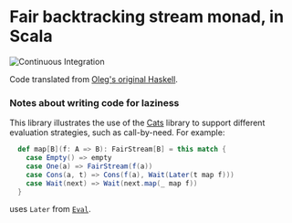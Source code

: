 # Fair backtracking stream monad, in Scala

![Continuous Integration](https://github.com/FranklinChen/scala-fair-stream/workflows/Continuous%20Integration/badge.svg)

Code translated from [Oleg's original Haskell](http://okmij.org/ftp/Computation/monads.html#fair-bt-stream).

### Notes about writing code for laziness

This library illustrates the use of the
[Cats](http://typelevel.org/cats/) library to support different
evaluation strategies, such as call-by-need. For example:

``` scala
  def map[B](f: A => B): FairStream[B] = this match {
    case Empty() => empty
    case One(a) => FairStream(f(a))
    case Cons(a, t) => Cons(f(a), Wait(Later(t map f)))
    case Wait(next) => Wait(next.map(_ map f))
  }
```

uses `Later` from [`Eval`](https://github.com/typelevel/cats/blob/master/core/src/main/scala/cats/Eval.scala).
